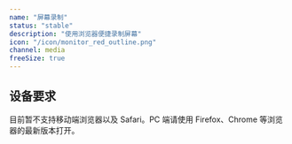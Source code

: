 ```yaml
---
name: "屏幕录制"
status: "stable"
description: "使用浏览器便捷录制屏幕"
icon: "/icon/monitor_red_outline.png"
channel: media
freeSize: true
---
```


## 设备要求

目前暂不支持移动端浏览器以及 Safari。PC 端请使用 Firefox、Chrome 等浏览器的最新版本打开。
